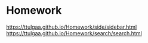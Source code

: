 # Homework
https://ttulgaa.github.io/Homework/side/sidebar.html
<br/>
https://ttulgaa.github.io/Homework/search/search.html
